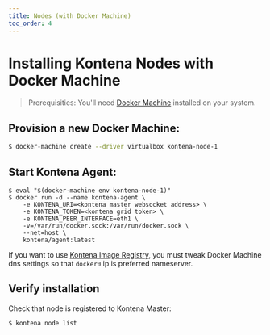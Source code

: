 ```yaml
---
title: Nodes (with Docker Machine)
toc_order: 4
---
```


# Installing Kontena Nodes with Docker Machine

> Prerequisities: You'll need [Docker Machine](https://docs.docker.com/machine/) installed on your system.

## Provision a new Docker Machine:

```sh
$ docker-machine create --driver virtualbox kontena-node-1
```

## Start Kontena Agent:

```
$ eval "$(docker-machine env kontena-node-1)"
$ docker run -d --name kontena-agent \
    -e KONTENA_URI=<kontena master websocket address> \
    -e KONTENA_TOKEN=<kontena grid token> \
    -e KONTENA_PEER_INTERFACE=eth1 \
    -v=/var/run/docker.sock:/var/run/docker.sock \
    --net=host \
    kontena/agent:latest
```

If you want to use [Kontena Image Registry](../../using-kontena/image-registry), you must tweak Docker Machine dns settings so that `docker0` ip is preferred nameserver.

## Verify installation

Check that node is registered to Kontena Master:

```
$ kontena node list
```
